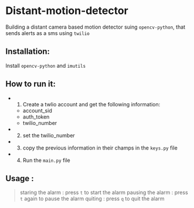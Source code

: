 # Distant-motion-detector
Building a distant camera based motion detector suing ``opencv-python``, that sends alerts as a sms using ``twilio``

## Installation:
Install ``opencv-python`` and ``imutils``

## How to run it:
- 1. Create a twlio account and get the following information:
  - account_sid
  - auth_token
  - twilio_number

- 2. set the twilio_number
- 3. copy the previous information in their champs in the ``keys.py`` file 
- 4. Run the ``main.py`` file

## Usage : 

> staring the alarm : press ``t`` to start the alarm
> pausing the alarm : press ``t`` again to pause the alarm
> quiting : press ``q`` to quit the alarm
